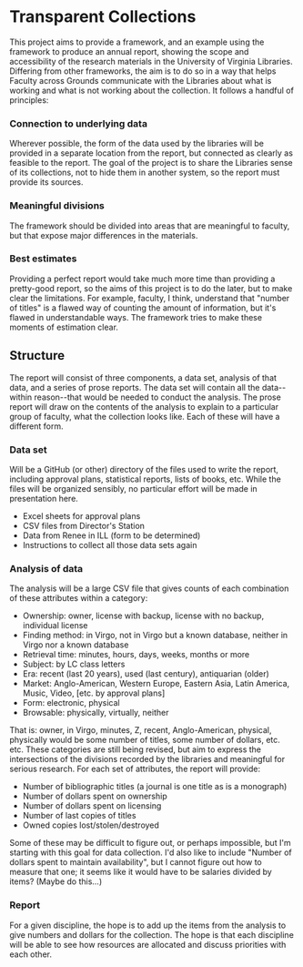 # Transparent Collections

This project aims to provide a framework, and an example using the
framework to produce an annual report, showing the scope and
accessibility of the research materials in the University of Virginia
Libraries.  Differing from other frameworks, the aim is to do so in
a way that helps Faculty across Grounds communicate with the Libraries
about what is working and what is not working about the collection.
It follows a handful of principles:

### Connection to underlying data

Wherever possible, the form of the data used by the libraries will be
provided in a separate location from the report, but connected as
clearly as feasible to the report.  The goal of the project is to
share the Libraries sense of its collections, not to hide them in
another system, so the report must provide its sources.

### Meaningful divisions

The framework should be divided into areas that are
meaningful to faculty, but that expose major differences in
the materials.

### Best estimates

Providing a perfect report would take much more time than providing
a pretty-good report, so the aims of this project is to do the later,
but to make clear the limitations.  For example, faculty, I think,
understand that "number of titles" is a flawed way of counting the
amount of information, but it's flawed in understandable ways.
The framework tries to make these moments of estimation clear.

## Structure

The report will consist of three components, a data set, analysis of
that data, and a series of prose reports.  The data set will contain
all the data--within reason--that would be needed to conduct the
analysis.  The prose report will draw on the contents of the analysis
to explain to a particular group of faculty, what the collection
looks like.  Each of these will have a different form.

### Data set

Will be a GitHub (or other) directory of the files used to write the
report, including approval plans, statistical reports, lists of
books, etc.  While the files will be organized sensibly, no particular
effort will be made in presentation here.

* Excel sheets for approval plans
* CSV files from Director's Station
* Data from Renee in ILL (form to be determined)
* Instructions to collect all those data sets again

### Analysis of data

The analysis will be a large CSV file that gives counts of each
combination of these attributes within a category:

* Ownership: owner, license with backup, license with no backup,
  individual license
* Finding method: in Virgo, not in Virgo but a known database, neither
  in Virgo nor a known database
* Retrieval time: minutes, hours, days, weeks, months or more
* Subject: by LC class letters
* Era: recent (last 20 years), used (last century), antiquarian
  (older)
* Market: Anglo-American, Western Europe, Eastern Asia, Latin America,
  Music, Video, [etc. by approval plans]
* Form: electronic, physical
* Browsable: physically, virtually, neither

That is: owner, in Virgo, minutes, Z, recent, Anglo-American,
physical, physically would be some number of titles, some number of
dollars, etc. etc.  These categories are still being revised, but aim
to express the intersections of the divisions recorded by the
libraries and meaningful for serious research.  For each set of
attributes, the report will provide:

* Number of bibliographic titles (a journal is one title as is
  a monograph)
* Number of dollars spent on ownership
* Number of dollars spent on licensing
* Number of last copies of titles
* Owned copies lost/stolen/destroyed

Some of these may be difficult to figure out, or perhaps impossible,
but I'm starting with this goal for data collection.  I'd also like to
include "Number of dollars spent to maintain availability", but
I cannot figure out how to measure that one; it seems like it would
have to be salaries divided by items?  (Maybe do this...)

### Report

For a given discipline, the hope is to add up the items from the
analysis to give numbers and dollars for the collection.  The hope is
that each discipline will be able to see how resources are allocated
and discuss priorities with each other.
